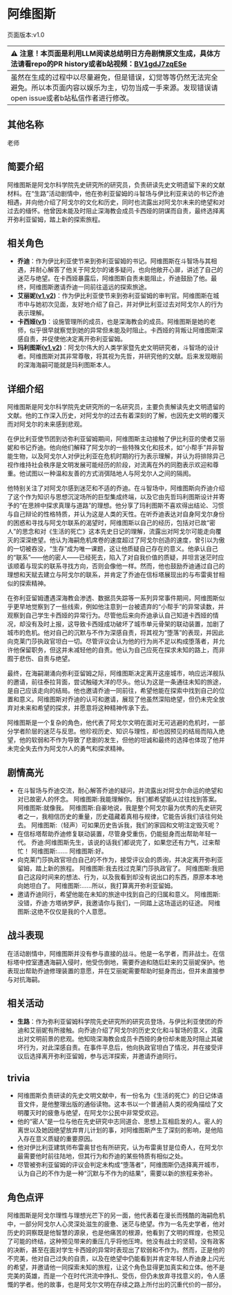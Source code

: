 # 阿维图斯
页面版本:v1.0
 

| :warning: 注意！本页面是利用LLM阅读总结明日方舟剧情原文生成，具体方法请看repo的PR history或者b站视频：[BV1gdJ7zqESe](https://www.bilibili.com/video/BV1gdJ7zqESe/)         |
|:----------------------------|
| 虽然在生成的过程中以尽量避免，但是错误，幻觉等等仍然无法完全避免。所以本页面内容以娱乐为主，切勿当成一手来源。发现错误请open issue或者b站私信作者进行修改。|



## 其他名称
老师
## 简要介绍
阿维图斯是阿戈尔科学院先史研究所的研究员，负责研读先史文明遗留下来的文献材料。在“生路”活动剧情中，他在弥利亚留姆的斗智场与伊比利亚来访的书记乔迪相遇，并向他介绍了阿戈尔的文化和历史，同时也流露出对阿戈尔未来的绝望和对过去的缅怀。他曾因未能及时阻止深海教会成员卡西娅的阴谋而自责，最终选择离开弥利亚留姆，踏上新的探索旅程。
## 相关角色
-   **乔迪**：作为伊比利亚使节来到弥利亚留姆的书记。阿维图斯在斗智场与其相遇，并耐心解答了他关于阿戈尔的诸多疑问，也向他敞开心扉，讲述了自己的迷茫与绝望。在卡西娅暴露后，阿维图斯自责未能阻止，乔迪鼓励了他。最终，阿维图斯邀请乔迪一同前往遥远的探索旅途。
-   **艾丽妮([v1](char_4009_irene.md),[v2](../char_v3/char_4009_irene.md))**：作为伊比利亚使节来到弥利亚留姆的审判官。阿维图斯在城市中与她初次见面，友好地介绍了自己，并对伊比利亚过去对阿戈尔人的行为表示理解。
-   **卡西娅([v1](extended_char_ka_xi_ya.md))**：设施管理所的成员，也是深海教会的成员。阿维图斯是她的老师，似乎很早就察觉到她的异常但未能及时阻止。卡西娅的背叛让阿维图斯深感自责，并促使他决定离开弥利亚留姆。
-   **玛利图斯([v1](extended_char_ma_li_tu_si.md),[v2](../char_v3/extended_char_ma_li_tu_si.md))**：阿戈尔伟大的人类学家暨先史文明研究者，斗智场的设计者。阿维图斯对其非常尊敬，将其视为先哲，并研究他的文献。后来发现眼前的深海海嗣可能就是玛利图斯本人。
## 详细介绍
阿维图斯是阿戈尔科学院先史研究所的一名研究员，主要负责解读先史文明遗留的文献。他的工作深入历史，对阿戈尔的过去有着深刻的了解，也因先史文明的覆灭而对阿戈尔的未来感到悲观。

在伊比利亚使节团到访弥利亚留姆期间，阿维图斯主动接触了伊比利亚的使者艾丽妮和书记乔迪。他向他们解释了阿戈尔的一些特殊文化和技术，如“小帮手”并非智能生物，以及阿戈尔人对伊比利亚在危机时期的行为表示理解，并认为将排除异己视作维持社会秩序是文明发展可能经历的阶段，对流离在外的同胞表示欢迎和尊重。他试图以一种温和友善的方式消弭陆地人与阿戈尔人之间的隔阂。

他特别关注了对阿戈尔感到迷茫和不适的乔迪。在斗智场中，阿维图斯向乔迪介绍了这个作为知识与思想沉淀场所的巨型集成终端，以及它由先哲玛利图斯设计并寄予的“在思辨中探求真理与道路”的理想。他分享了玛利图斯不喜欢得出结论、习惯与自己辩论的性格特质，并认为这是人类的天性。在听乔迪表达对自身阿戈尔身份的困惑和寻找与阿戈尔联系的渴望时，阿维图斯以自己的经历，包括对已故“密人”的思念和对《生活的死亡》这本先史日记的理解，流露出对阿戈尔可能走向覆灭的深深绝望。他认为海嗣危机席卷的速度超过了阿戈尔创造的速度，曾引以为傲的一切被吞没，“生存”成为唯一课题，这让他质疑自己存在的意义。他承认自己的“联系”——他的密人——已经死去，陷入了对自我价值的质疑，并坦言迷茫时应该顺着与现实的联系寻找方向，否则会像他一样。然而，他也鼓励乔迪通过自己的理想和天赋去建立与阿戈尔的联系，并肯定了乔迪在信标塔展现出的与布雷奥甘相似的探索精神。

在弥利亚留姆遭遇深海教会渗透、数据员失踪等一系列异常事件期间，阿维图斯似乎更早地觉察到了一些线索，例如他注意到一台被遗弃的“小帮手”的异常读数，并观察到自己学生卡西娅的异常行为。尽管他后来向乔迪承认自己知道卡西娅的情况，却没有及时上报，这导致卡西娅成功破坏了城市单元骨架的联动装置，加剧了城市的危机。他对自己的沉默与不作为深感自责，将其视为“堕落”的表现，并因此向克莱门莎执政官坦白一切。尽管评议会认为他的行为尚不足以构成堕落者，并允许他保留职务，但这并未减轻他的自责。他认为自己应死在探求未知的路上，而非囿于悲伤、自责与绝望。

最终，在海嗣潮涌向弥利亚留姆之际，阿维图斯决定离开这座城市，响应远洋舰队的邀请，前往泰拉背面，尝试触碰大洋的尽头。他认为这是一条通往未知的旅途，是自己应该走向的结局。他也邀请乔迪一同前往，希望他能在探索中找到自己的位置和意义。阿维图斯对乔迪的认可和邀请，展现了他虽然深陷绝望，但仍未完全放弃对未来和希望的探求，并愿意将这种精神传承下去。

阿维图斯是一个复杂的角色，他代表了阿戈尔文明在面对无可逃避的危机时，一部分学者阶层的迷茫与反思。他珍视历史、知识与理性，却也因预见的结局而陷入绝望，他的软弱和不作为导致了悲剧的发生，但他的坦诚和最终的选择也体现了他并未完全失去作为阿戈尔人的勇气和探求精神。
## 剧情高光
*   在斗智场与乔迪交流，耐心解答乔迪的疑问，并流露出对阿戈尔命运的绝望和对已故密人的怀念。
    阿维图斯:我能理解你。我们都希望能从过往找到答案。
    阿维图斯:就像我。
    阿维图斯:自豪地说，我是整个阿戈尔最为优秀的先史研究者之一，我相信历史的重量，历史蕴藏着真相与规律，它能告诉我们该往何处去。
    阿维图斯:（轻声）可如果历史告诉我，我们的家园和文明注定毁灭呢？
*   在信标塔帮助乔迪修复联动装置，尽管身受重伤，仍能挺身而出帮助年轻一代。
    乔迪:阿维图斯先生，该说的话我们都说完了，如果您还有力气，过来帮忙！
    阿维图斯:......
    阿维图斯:好。
*   向克莱门莎执政官坦白自己的不作为，接受评议会的质询，并决定离开弥利亚留姆，踏上新的旅程。
    阿维图斯:我去找过克莱门莎执政官了。
    阿维图斯:我把自己这段时间来的想法、行为，以及我看到却没有说出口的东西，原原本本地向她坦白了。
    阿维图斯:......所以，我打算离开弥利亚留姆。
*   邀请乔迪同行，希望他能在未知的旅途中找到自己的归属和意义。
    阿维图斯:没错，乔迪·方塔纳罗萨，我邀请你与我们，一同踏上这场遥远的征途。
    阿维图斯:这绝不仅仅是我的个人意愿。
## 战斗表现
在活动剧情中，阿维图斯并没有参与直接的战斗。他是一名学者，而非战士。在信标塔中控室遭遇海嗣入侵时，他受伤倒地，需要乔迪和随后赶来的艾丽妮保护。他表现出帮助乔迪修理装置的意愿，并在艾丽妮需要帮助时挺身而出，但并未直接参与对抗海嗣。
## 相关活动
-   **生路**：作为弥利亚留姆科学院先史研究所的研究员登场，与伊比利亚使团的乔迪和艾丽妮有所接触。向乔迪介绍了阿戈尔的历史文化和斗智场的意义，流露出对文明前景的悲观。他知晓深海教会成员卡西娅的身份却未能及时阻止其破坏行为，对此深感自责。在事件平息后，他向执政官坦白了情况，并在接受评议后选择离开弥利亚留姆，参与远洋探索，并邀请乔迪同行。
## trivia
*   阿维图斯负责研读的先史文明文献中，有一份名为《生活的死亡》的日记体语音文件，是他整理出版的通俗读物。这本书以一个普通前人类的视角描绘了文明覆灭时的疲惫与绝望，在阿戈尔公民中非常受欢迎。
*   他的“密人”是一位与他在先史研究中志同道合、思想上互相启发的人。密人的离世以及她因绝望放弃育儿计划的事，对阿维图斯产生了深刻的影响，是他陷入存在意义质疑的重要原因。
*   他对伊比利亚建筑师布雷奥甘也有所研究，认为布雷奥甘是位奇人，在阿戈尔最需要他时前往陆地，但其行为和乔迪的某些特质有相似之处。
*   尽管被弥利亚留姆的评议会判定未构成“堕落者”，阿维图斯仍选择离开城市，认为自己的不作为是一种“沉默与不作为的结果”，需要以新的旅程来弥补。
## 角色点评
阿维图斯是阿戈尔理性与理想光芒下的另一面，他代表着在漫长而残酷的海嗣危机中，一部分阿戈尔人心灵深处滋生的疲惫、迷茫与绝望。作为一名先史学者，他对历史的洞察既是他智慧的源泉，也是他痛苦的根源，他看到了文明的辉煌，也预见了可能的终结，这种预见带来的重压几乎将他压垮。他没有战士的坚韧，没有政客的决断，甚至在面对学生卡西娅的异常时表现出了软弱和不作为。然而，正是他的不完美，他对自己过失的自责，以及在绝望中仍能看到并肯定年轻人乔迪身上闪光的希望，并邀请他一同探索未知的旅程，让这个角色显得更加真实和立体。他不是完美的英雄，而是一个在时代洪流中挣扎、受伤，但仍未放弃寻找意义的，令人感慨的学者。他的故事，也是阿戈尔文明在存续之路上所付出的沉重代价的一部分。